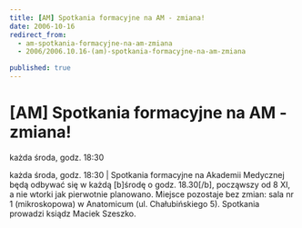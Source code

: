 ```yaml
---
title: [AM] Spotkania formacyjne na AM - zmiana!
date: 2006-10-16
redirect_from: 
  - am-spotkania-formacyjne-na-am-zmiana
  - 2006/2006.10.16-(am)-spotkania-formacyjne-na-am-zmiana

published: true
---
```




# [AM] Spotkania formacyjne na AM - zmiana!

<time>każda środa,  godz. 18:30</time>

każda środa,  godz. 18:30 | Spotkania formacyjne na Akademii Medycznej będą odbywać się w każdą [b]środę o godz. 18.30[/b], począwszy od 8 XI, a nie wtorki jak pierwotnie planowano. Miejsce pozostaje bez zmian: sala nr 1 (mikroskopowa) w Anatomicum (ul. Chałubińskiego 5). Spotkania prowadzi ksiądz Maciek Szeszko.

<!--CONTENT FROM OLD SERVER (jos before 2013): każda środa,  godz. 18:30 | Spotkania formacyjne na Akademii Medycznej będą odbywać się w każdą [b]środę o godz. 18.30[/b], począwszy od 8 XI, a nie wtorki jak pierwotnie planowano. Miejsce pozostaje bez zmian: sala nr 1 (mikroskopowa) w Anatomicum (ul. Chałubińskiego 5). Spotkania prowadzi ksiądz Maciek Szeszko.
-->

<!--{{json:{"created_date":"2006-10-16 13:14:51","publish_down":"0000-00-00 00:00:00","id":"391"}}}-->